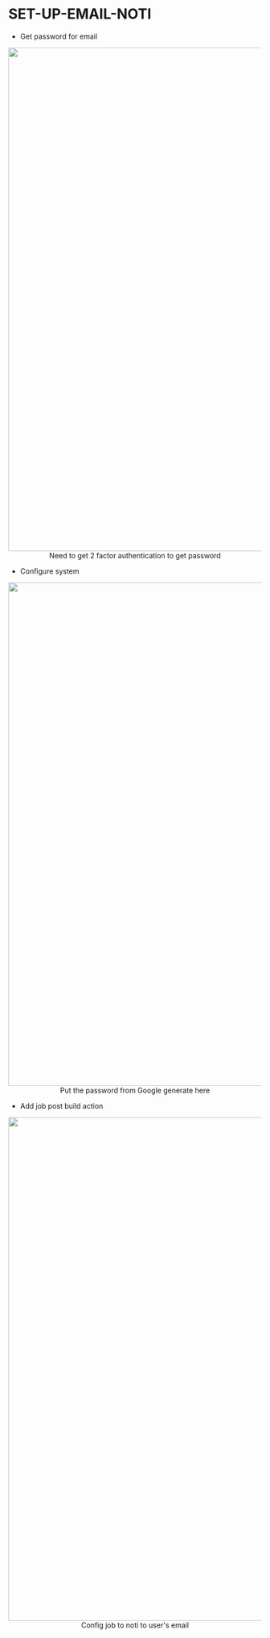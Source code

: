 # SET-UP-EMAIL-NOTI

- Get password for email
<p align="center">
    <img src="https://github.com/anhminhbo/BITS-Pomodoro-Music/blob/minh-dev/docs/jenkins-vm/jenkins-7.png" width=1000 height=1000>
    Need to get 2 factor authentication to get password
</p>

- Configure system
<p align="center">
    <img src="https://github.com/anhminhbo/BITS-Pomodoro-Music/blob/minh-dev/docs/jenkins-vm/jenkins-8.png" width=1000 height=1000>
    Put the password from Google generate here
</p>

- Add job post build action
<p align="center">
    <img src="https://github.com/anhminhbo/BITS-Pomodoro-Music/blob/minh-dev/docs/jenkins-vm/jenkins-9.png" width=1000 height=1000>
    Config job to noti to user's email
</p>
